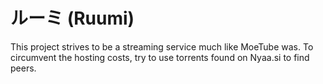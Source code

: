 # ルーミ (Ruumi)
This project strives to be a streaming service much like MoeTube was.
To circumvent the hosting costs, try to use torrents found on Nyaa.si to find peers. 